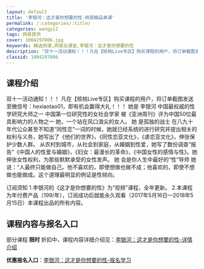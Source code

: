 ```yaml
---
layout: default
title: '李银河：这才是你想要的性-网易精品单课'
permalink: /:categories/:title/
categories: wangyi2
tags: 网易提供
cover: 1004297006.jpg
keywords: 精选网课,网易云课堂,李银河：这才是你想要的性
description: "双十一活动通知！！！凡在【核桃Live专区】购买课程的用户，将订单截图发送至微信号：hexiaotao01，即有机会赢得大礼！！！她是李银河中国最权威的性学研究大师之一中国第一位研究性的女社"
classid: 1004297006
---
```


## 课程介绍

双十一活动通知！！！
凡在【核桃Live专区】购买课程的用户，将订单截图发送至微信号：hexiaotao01，即有机会赢得大礼！！！
她是 李银河
中国最权威的性学研究大师之一
中国第一位研究性的女社会学家
被《亚洲周刊》评为中国50位最具影响力的人物之一 
她，一个站在风口浪尖的女人。
她 是孤独的战士
在八九十年代公众甚至不知道“同性恋”一词的时候，她就已经系统的进行研究并提出相关的权利与义务，她写出了《他们的世界》，《同性恋亚文化》，《虐恋亚文化》，伸张保护少数人群。
从农村到城市，从社会到家庭，从婚姻到性爱，她写了数份调查“报告”《中国人的性爱与婚姻》，《妇女：最漫长的革命》，《中国女性的感情与性》。她伸张女性权利，为那些默默承受的女性发声。
她 会是你人生中最好的“性”导师
她说：“人最终只能做自己。他不喜欢的，即使想做也做不成；他喜欢的，即使不想做也能做成。这个道理最明显的例证是性倾向。

订阅须知
1.李银河的《这才是你想要的性》为“视频”课程，全年更新。
2.本课程为年付费产品（199/年），订阅成功后就能永久观看（2017年5月16日—2018年5月15日）本课程出品的所有内容。

## 课程内容与报名入口

部分课程 **限时** 折扣中，课程内容详细介绍见：[李银河：这才是你想要的性-详情介绍](https://study.163.com/course/introduction/1004297006.htm?share=1&shareId=1025206652&utm_campaign=share&utm_medium=iphoneShare&utm_source=&utm_u=1025206652)

**优惠报名入口**：[李银河：这才是你想要的性-报名学习](https://study.163.com/course/introduction/1004297006.htm?share=1&shareId=1025206652&utm_campaign=share&utm_medium=iphoneShare&utm_source=&utm_u=1025206652)

